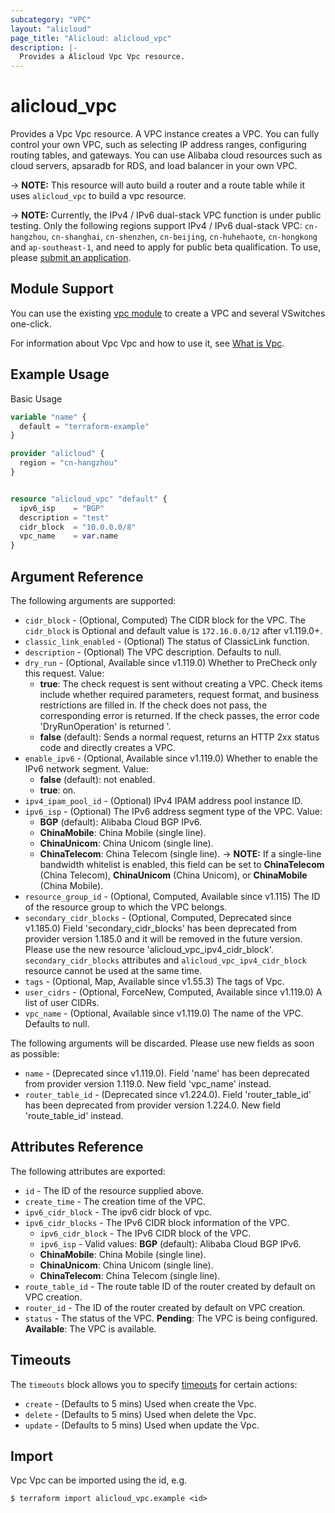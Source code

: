 ```yaml
---
subcategory: "VPC"
layout: "alicloud"
page_title: "Alicloud: alicloud_vpc"
description: |-
  Provides a Alicloud Vpc Vpc resource.
---
```


# alicloud_vpc

Provides a Vpc Vpc resource. A VPC instance creates a VPC. You can fully control your own VPC, such as selecting IP address ranges, configuring routing tables, and gateways. You can use Alibaba cloud resources such as cloud servers, apsaradb for RDS, and load balancer in your own VPC. 

-> **NOTE:** This resource will auto build a router and a route table while it uses `alicloud_vpc` to build a vpc resource. 

-> **NOTE:** Currently, the IPv4 / IPv6 dual-stack VPC function is under public testing. Only the following regions support IPv4 / IPv6 dual-stack VPC: `cn-hangzhou`, `cn-shanghai`, `cn-shenzhen`, `cn-beijing`, `cn-huhehaote`, `cn-hongkong` and `ap-southeast-1`, and need to apply for public beta qualification. To use, please [submit an application](https://help.aliyun.com/document_detail/100334.html).

## Module Support

You can use the existing [vpc module](https://registry.terraform.io/modules/alibaba/vpc/alicloud) 
to create a VPC and several VSwitches one-click.

For information about Vpc Vpc and how to use it, see [What is Vpc](https://www.alibabacloud.com/help/en/virtual-private-cloud/latest/what-is-a-vpc).

## Example Usage

Basic Usage

```terraform
variable "name" {
  default = "terraform-example"
}

provider "alicloud" {
  region = "cn-hangzhou"
}


resource "alicloud_vpc" "default" {
  ipv6_isp    = "BGP"
  description = "test"
  cidr_block  = "10.0.0.0/8"
  vpc_name    = var.name
}
```

## Argument Reference

The following arguments are supported:
* `cidr_block` - (Optional, Computed) The CIDR block for the VPC. The `cidr_block` is Optional and default value is `172.16.0.0/12` after v1.119.0+.
* `classic_link_enabled` - (Optional) The status of ClassicLink function.
* `description` - (Optional) The VPC description. Defaults to null.
* `dry_run` - (Optional, Available since v1.119.0) Whether to PreCheck only this request. Value:
  - **true**: The check request is sent without creating a VPC. Check items include whether required parameters, request format, and business restrictions are filled in. If the check does not pass, the corresponding error is returned. If the check passes, the error code 'DryRunOperation' is returned '.
  - **false** (default): Sends a normal request, returns an HTTP 2xx status code and directly creates a VPC.
* `enable_ipv6` - (Optional, Available since v1.119.0) Whether to enable the IPv6 network segment. Value:
  - **false** (default): not enabled.
  - **true**: on.
* `ipv4_ipam_pool_id` - (Optional) IPv4 IPAM address pool instance ID.
* `ipv6_isp` - (Optional) The IPv6 address segment type of the VPC. Value:
  - **BGP** (default): Alibaba Cloud BGP IPv6.
  - **ChinaMobile**: China Mobile (single line).
  - **ChinaUnicom**: China Unicom (single line).
  - **ChinaTelecom**: China Telecom (single line).
-> **NOTE:**  If a single-line bandwidth whitelist is enabled, this field can be set to **ChinaTelecom** (China Telecom), **ChinaUnicom** (China Unicom), or **ChinaMobile** (China Mobile).
* `resource_group_id` - (Optional, Computed, Available since v1.115) The ID of the resource group to which the VPC belongs.
* `secondary_cidr_blocks` - (Optional, Computed, Deprecated since v1.185.0) Field 'secondary_cidr_blocks' has been deprecated from provider version 1.185.0 and it will be removed in the future version. Please use the new resource 'alicloud_vpc_ipv4_cidr_block'. `secondary_cidr_blocks` attributes and `alicloud_vpc_ipv4_cidr_block` resource cannot be used at the same time.
* `tags` - (Optional, Map, Available since v1.55.3) The tags of Vpc.
* `user_cidrs` - (Optional, ForceNew, Computed, Available since v1.119.0) A list of user CIDRs.
* `vpc_name` - (Optional, Available since v1.119.0) The name of the VPC. Defaults to null.

The following arguments will be discarded. Please use new fields as soon as possible:
* `name` - (Deprecated since v1.119.0). Field 'name' has been deprecated from provider version 1.119.0. New field 'vpc_name' instead.
* `router_table_id` - (Deprecated since v1.224.0). Field 'router_table_id' has been deprecated from provider version 1.224.0. New field 'route_table_id' instead.

## Attributes Reference

The following attributes are exported:
* `id` - The ID of the resource supplied above.
* `create_time` - The creation time of the VPC.
* `ipv6_cidr_block` - The ipv6 cidr block of vpc.
* `ipv6_cidr_blocks` - The IPv6 CIDR block information of the VPC.
  * `ipv6_cidr_block` - The IPv6 CIDR block of the VPC.
  * `ipv6_isp` - Valid values: **BGP** (default): Alibaba Cloud BGP IPv6.
  - **ChinaMobile**: China Mobile (single line).
  - **ChinaUnicom**: China Unicom (single line).
  - **ChinaTelecom**: China Telecom (single line).
* `route_table_id` - The route table ID of the router created by default on VPC creation.
* `router_id` - The ID of the router created by default on VPC creation.
* `status` - The status of the VPC.   **Pending**: The VPC is being configured. **Available**: The VPC is available.

## Timeouts

The `timeouts` block allows you to specify [timeouts](https://www.terraform.io/docs/configuration-0-11/resources.html#timeouts) for certain actions:
* `create` - (Defaults to 5 mins) Used when create the Vpc.
* `delete` - (Defaults to 5 mins) Used when delete the Vpc.
* `update` - (Defaults to 5 mins) Used when update the Vpc.

## Import

Vpc Vpc can be imported using the id, e.g.

```shell
$ terraform import alicloud_vpc.example <id>
```